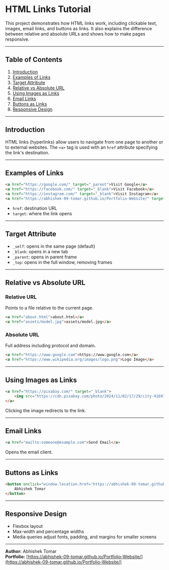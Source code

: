 # HTML Links Tutorial

This project demonstrates how HTML links work, including clickable text, images, email links, and buttons as links. It also explains the difference between relative and absolute URLs and shows how to make pages responsive.

---

## Table of Contents

1. [Introduction](#introduction)
2. [Examples of Links](#examples-of-links)
3. [Target Attribute](#target-attribute)
4. [Relative vs Absolute URL](#relative-vs-absolute-url)
5. [Using Images as Links](#using-images-as-links)
6. [Email Links](#email-links)
7. [Buttons as Links](#buttons-as-links)
8. [Responsive Design](#responsive-design)

---

## Introduction

HTML links (hyperlinks) allow users to navigate from one page to another or to external websites. The `<a>` tag is used with an `href` attribute specifying the link's destination.

---

## Examples of Links

```html
<a href="https://google.com/" target="_parent">Visit Google</a>
<a href="https://facebook.com/" target="_blank">Visit Facebook</a>
<a href="https://instagram.com/" target="_blank">Visit Instagram</a>
<a href="https://abhishek-09-tomar.github.io/Portfolio-Website/" target="_top">Visit Portfolio</a>
```

- `href`: destination URL
- `target`: where the link opens

---

## Target Attribute

- `_self`: opens in the same page (default)
- `_blank`: opens in a new tab
- `_parent`: opens in parent frame
- `_top`: opens in the full window, removing frames

---

## Relative vs Absolute URL

### Relative URL

Points to a file relative to the current page.

```html
<a href="about.html">about.html</a>
<a href="assets/model.jpg">assets/model.jpg</a>
```

### Absolute URL

Full address including protocol and domain.

```html
<a href="https://www.google.com">https://www.google.com</a>
<a href="https://www.wikipedia.org/images/logo.png">Logo Image</a>
```

---

## Using Images as Links

```html
<a href="https://pixabay.com/" target="_blank">
    <img src="https://cdn.pixabay.com/photo/2024/11/02/17/29/city-9169729_1280.jpg" alt="Landscape">
</a>
```

Clicking the image redirects to the link.

---

## Email Links

```html
<a href="mailto:someone@example.com">Send Email</a>
```

Opens the email client.

---

## Buttons as Links

```html
<button onclick="window.location.href='https://abhishek-09-tomar.github.io/Portfolio-Website/'">
    Abhishek Tomar
</button>
```

---

## Responsive Design

- Flexbox layout
- Max-width and percentage widths
- Media queries adjust fonts, padding, and margins for smaller screens

---

**Author:** Abhishek Tomar  
**Portfolio:** [https://abhishek-09-tomar.github.io/Portfolio-Website/](https://abhishek-09-tomar.github.io/Portfolio-Website/)
